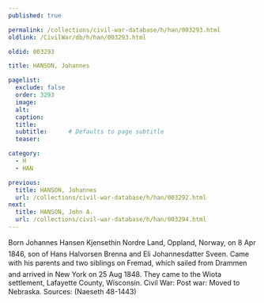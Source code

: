 ```yaml
---
published: true

permalink: /collections/civil-war-database/h/han/003293.html
oldlink: /CivilWar/db/h/han/003293.html

oldid: 003293

title: HANSON, Johannes

pagelist:
  exclude: false
  order: 3293
  image: 
  alt:
  caption:
  title:
  subtitle:      # Defaults to page subtitle
  teaser:

category: 
  - H 
  - HAN

previous:
  title: HANSON, Johannes
  url: /collections/civil-war-database/h/han/003292.html  
next:
  title: HANSON, John A.
  url: /collections/civil-war-database/h/han/003294.html   
---
```

Born &#147;Johannes Hansen Kjenseth&#148;in Nordre Land, Oppland, Norway, on 8 Apr 1846, son of Hans Halvorsen Brenna and Eli Johannesdatter Sveen. Came with his parents and two siblings on &#147;Fremad&#148;, which sailed from Drammen and arrived in New York on 25 Aug 1848. They came to the Wiota settlement, Lafayette County, Wisconsin. Civil War: Post war: Moved to Nebraska. Sources: (Naeseth &#146;48-1443)